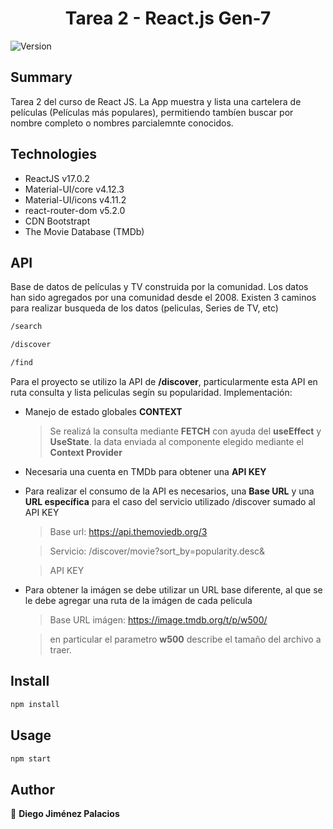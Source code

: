<h1 align="center">Tarea 2 - React.js Gen-7</h1>
<p>
  <img alt="Version" src="https://img.shields.io/badge/version-1.0.0-blue.svg?cacheSeconds=2592000" />
</p>

## Summary

Tarea 2 del curso de React JS.
La App muestra y lista una cartelera de películas (Películas más populares), permitiendo tambíen buscar por nombre completo o nombres parcialemnte conocidos.

## Technologies

- ReactJS v17.0.2
- Material-UI/core v4.12.3
- Material-UI/icons v4.11.2
- react-router-dom v5.2.0
- CDN Bootstrapt
- The Movie Database (TMDb)

## API

Base de datos de películas y TV construida por la comunidad. Los datos han sido agregados por una comunidad desde el 2008.
Existen 3 caminos para realizar busqueda de los datos (peliculas, Series de TV, etc)

```sh
/search
```

```sh
/discover
```

```sh
/find
```

Para el proyecto se utilizo la API de **/discover**, particularmente esta API en ruta consulta y lista peliculas segín su popularidad.
Implementación:

- Manejo de estado globales **CONTEXT**
  > Se realizá la consulta mediante **FETCH** con ayuda del **useEffect** y **UseState**. la data enviada al componente elegido mediante el **Context Provider**
- Necesaria una cuenta en TMDb para obtener una **API KEY**
- Para realizar el consumo de la API es necesarios, una **Base URL** y una **URL específica** para el caso del servicio utilizado /discover sumado al API KEY

  > Base url: https://api.themoviedb.org/3

  > Servicio: /discover/movie?sort_by=popularity.desc&

  > API KEY

- Para obtener la imágen se debe utilizar un URL base diferente, al que se le debe agregar una ruta de la imágen de cada pelicula

  > Base URL imágen: https://image.tmdb.org/t/p/w500/

  > en particular el parametro **w500** describe el tamaño del archivo a traer.

## Install

```sh
npm install
```

## Usage

```sh
npm start
```

## Author

👤 **Diego Jiménez Palacios**
